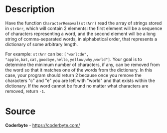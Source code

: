 # Description

Have the function `CharacterRemoval(strArr)` read the array of strings stored in `strArr`, which will contain 2 elements: the first element will be a sequence of characters representing a word, and the second element will be a long string of comma-separated words, in alphabetical order, that represents a dictionary of some arbitrary length. 

For example: `strArr` can be: `["worlcde", "apple,bat,cat,goodbye,hello,yellow,why,world"]`. Your goal is to determine the minimum number of characters, if any, can be removed from the word so that it matches one of the words from the dictionary. In this case, your program should return 2 because once you remove the characters "c" and "e" you are left with "world" and that exists within the dictionary. If the word cannot be found no matter what characters are removed, return `-1`.  

# Source

**Coderbyte** - https://coderbyte.com/
